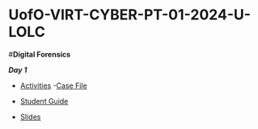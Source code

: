 # UofO-VIRT-CYBER-PT-01-2024-U-LOLC


#**Digital Forensics**

**_Day 1_**

- [Activities](https://git.bootcampcontent.com/University-of-Oregon/UofO-VIRT-CYBER-PT-01-2024-U-LOLC/-/tree/main/21-Digital-Forensics/1/Activities?ref_type=heads)
    -[Case File](https://git.bootcampcontent.com/University-of-Oregon/UofO-VIRT-CYBER-PT-01-2024-U-LOLC/-/blob/main/21-Digital-Forensics/1/Activities/07_National_Gallery/Unsolved/The_2012_National_Gallery_Scenario.pdf)    

- [Student Guide](https://git.bootcampcontent.com/University-of-Oregon/UofO-VIRT-CYBER-PT-01-2024-U-LOLC/-/blob/main/21-Digital-Forensics/1/StudentGuide.md?ref_type=heads)

- [Slides](https://docs.google.com/presentation/d/1Ble9WWgKaFb7lyXEwZ4Acd1bxNJeEua-SzDPXslHU2Q/edit)


